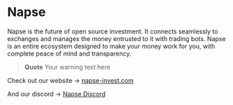 # Napse 

Napse is the future of open source investment. It connects seamlessly to exchanges and manages the money entrusted to it with trading bots.
Napse is an entire ecosystem designed to make your money work for you, with complete peace of mind and transparency.

> **Quote**
Your warning text here

Check out our website -> [napse-invest.com](https://go.napse-invest.com/visit)

And our discord -> [Napse Discord](https://discord.com/invite/47gKBreSXa)

